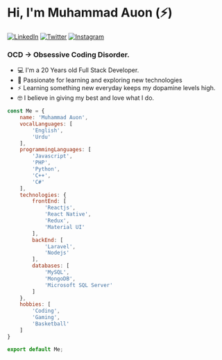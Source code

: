 # Hi, I'm Muhammad Auon (:zap:)

[![LinkedIn](https://img.shields.io/badge/linkedin-%230077B5.svg?&style=for-the-badge&logo=linkedin&logoColor=white)](https://www.linkedin.com/in/muhammadauonofficial/)
[![Twitter](https://img.shields.io/badge/twitter-%231DA1F2.svg?&style=for-the-badge&logo=twitter&logoColor=white)](https://twitter.com/MAuonOfficial)
[![Instagram](https://img.shields.io/badge/Instagram-E4405F?style=for-the-badge&logo=instagram&logoColor=white)](https://instagram.com/muhammadauonofficial)

### OCD -> Obsessive Coding Disorder.

- 💻 I'm a 20 Years old Full Stack Developer.
- 💭 Passionate for learning and exploring new technologies
- ⚡ Learning something new everyday keeps my dopamine levels high.
- 🤓 I believe in giving my best and love what I do.

```js
const Me = {
    name: 'Muhammad Auon',
    vocalLanguages: [
        'English',
        'Urdu'
    ],
    programmingLanguages: [
        'Javascript',
        'PHP',
        'Python',
        'C++',
        'C#'
    ],
    technologies: {
        frontEnd: [
            'Reactjs',
            'React Native',
            'Redux',
            'Material UI'
        ],
        backEnd: [
            'Laravel',
            'Nodejs'
        ],
        databases: [
            'MySQL',
            'MongoDB',
            'Microsoft SQL Server'
        ]
    },
    hobbies: [
        'Coding',
        'Gaming',
        'Basketball'
    ]
}

export default Me;
```

<!---
MuhammadAuonOfficial/MuhammadAuonOfficial is a ✨ special ✨ repository because its `README.md` (this file) appears on your GitHub profile.
You can click the Preview link to take a look at your changes.
--->
